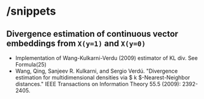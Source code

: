 # /snippets

## Divergence estimation of continuous vector embeddings from `X(y=1)` and `X(y=0)`
- Implementation of Wang-Kulkarni-Verdu (2009) estimator of KL div. See Formula(25)
- Wang, Qing, Sanjeev R. Kulkarni, and Sergio Verdú. "Divergence estimation for multidimensional densities via $ k $-Nearest-Neighbor distances." IEEE Transactions on Information Theory 55.5 (2009): 2392-2405.